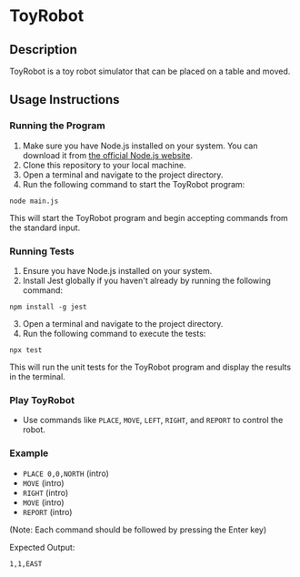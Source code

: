 # ToyRobot

## Description
ToyRobot is a toy robot simulator that can be placed on a table and moved.

## Usage Instructions

### Running the Program
1. Make sure you have Node.js installed on your system. You can download it from [the official Node.js website](https://nodejs.org/).
2. Clone this repository to your local machine.
3. Open a terminal and navigate to the project directory.
4. Run the following command to start the ToyRobot program: 
```
node main.js
```
This will start the ToyRobot program and begin accepting commands from the standard input.

### Running Tests
1. Ensure you have Node.js installed on your system.
2. Install Jest globally if you haven't already by running the following command: 
```
npm install -g jest 
```
3. Open a terminal and navigate to the project directory.
4. Run the following command to execute the tests:
```
npx test
```
This will run the unit tests for the ToyRobot program and display the results in the terminal.

### Play ToyRobot
- Use commands like `PLACE`, `MOVE`, `LEFT`, `RIGHT`, and `REPORT` to control the robot.

### Example
- `PLACE 0,0,NORTH` (intro)
- `MOVE` (intro)
- `RIGHT` (intro)
- `MOVE` (intro)
- `REPORT` (intro)

(Note: Each command should be followed by pressing the Enter key)

Expected Output:
```
1,1,EAST
```
  
